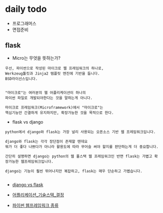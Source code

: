 # daily todo

- 프로그래머스
- 면접준비

## flask

- Micro는 무엇을 뜻하는가?

```
우선, 파이썬으로 작성된 마이크로 웹 프레임워크의 하나로,
Werkzeug툴킷과 Jinja2 템플릿 엔진에 기반을 둡니다.
BSD라이선스입니다.


"마이크로"는 여러분의 웹 어플리케이션이 하나의
파이썬 파일로 개발되야한다는 것을 말하는게 아니다.

마이크로 프레임워크(Microframework)에서 "마이크로"는
핵심기능만 간결하게 유지하지만, 확장가능한 것을 목적으로 한다.

```

- flask vs django

```
python에서 django와 flask는 가장 널리 사용되는 오픈소스 기반 웹 프레임워크입니다.

django와 flask는 각각 장단점이 존재할 텐데요
뭐가 더 좋다 나쁘다가 아니라 활용도에 따라 무어슬 써야 할지를 판단하는게 더 중요합니다.

간단히 설명하면 django는 python의 웹 풀스택 웹 프레임워크인 반면 flask는 가볍고 확장가능한 웹프레임워크입니다.

django는 기능이 훨씬 뛰어나지만 복잡하고, flask는 매우 단순하고 가볍습니다.


```

- [django vs flask](https://wendys.tistory.com/172)
- [어플리케이션_기술스택_결정](https://planbs.tistory.com/entry/%EB%B0%B1%EC%97%94%EB%93%9C%EA%B0%80-%EC%9D%B4%EC%A0%95%EB%8F%84%EB%8A%94-%ED%95%B4%EC%A4%98%EC%95%BC-%ED%95%A8-7-%EC%96%B4%ED%94%8C%EB%A6%AC%EC%BC%80%EC%9D%B4%EC%85%98-%EA%B8%B0%EC%88%A0%EC%8A%A4%ED%83%9D-%EA%B2%B0%EC%A0%95%EA%B3%BC-Hello-World-%EC%84%9C%EB%B2%84-%EC%9E%91%EC%84%B1)

- [파이썬 웹프레임워크 종류](https://m.blog.naver.com/PostView.nhn?blogId=sundooedu&logNo=221340732814&proxyReferer=https:%2F%2Fwww.google.com%2F)